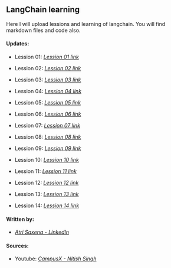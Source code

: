 ## LangChain learning 

Here I will upload lessions and learning of langchain. You will find markdown files and code also. 

#### Updates:

- Lession 01: *[Lession 01 link](https://github.com/AtriSaxena/langchain_learning/blob/main/Lession_01.md)*

- Lession 02: *[Lession 02 link](https://github.com/AtriSaxena/langchain_learning/blob/main/Lession_02.md)*

- Lession 03: *[Lession 03 link](https://github.com/AtriSaxena/langchain_learning/blob/main/Lession_03.md)*

- Lession 04: *[Lession 04 link](https://github.com/AtriSaxena/langchain_learning/blob/main/Lession_04.md)*

- Lession 05: *[Lession 05 link](https://github.com/AtriSaxena/langchain_learning/blob/main/Lession_05.md)*

- Lession 06: *[Lession 06 link](https://github.com/AtriSaxena/langchain_learning/blob/main/Lession_06.md)*

- Lession 07: *[Lession 07 link](https://github.com/AtriSaxena/langchain_learning/blob/main/Lession_07.md)*

- Lession 08: *[Lession 08 link](https://github.com/AtriSaxena/langchain_learning/blob/main/Lession_08.md)*

- Lession 09: *[Lession 09 link](https://github.com/AtriSaxena/langchain_learning/blob/main/Lession_09.md)*

- Lession 10: *[Lession 10 link](https://github.com/AtriSaxena/langchain_learning/blob/main/Lession_10.md)*

- Lession 11: *[Lession 11 link](https://github.com/AtriSaxena/langchain_learning/blob/main/Lession_11.md)*

- Lession 12: *[Lession 12 link](https://github.com/AtriSaxena/langchain_learning/blob/main/Lession_12.md)*

- Lession 13: *[Lession 13 link](https://github.com/AtriSaxena/langchain_learning/blob/main/Lession_13.md)*

- Lession 14: *[Lession 14 link](https://github.com/AtriSaxena/langchain_learning/blob/main/Lession_14.md)*


#### Written by: 
- *[Atri Saxena - LinkedIn](https://www.youtube.com/@campusx-official)*

#### Sources: 
- Youtube: *[CampusX - Nitish Singh](https://www.youtube.com/@campusx-official)*

